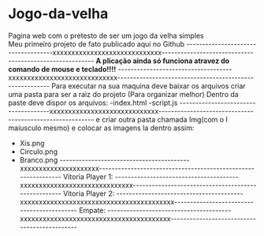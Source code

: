 # Jogo-da-velha
Pagina web com o pretesto de  ser um jogo da velha simples  
Meu primeiro projeto de fato publicado aqui no Github
------------------------------------xxxxxxxxxxxxxxxxxxxxxxxxxxxxx--------------------------------------------------------
<b>A plicação ainda só funciona atravez do comando de mouse e teclado!!!!</b>
------------------------------------xxxxxxxxxxxxxxxxxxxxxxxxxxxxx--------------------------------------------------------
Para executar na sua maquina deve baixar os arquivos criar uma pasta para ser a raiz do projeto (Para organizar melhor)
Dentro da paste deve dispor os arquivos:
-index.html
-script.js
-------------------------------------xxxxxxxxxxxxxxxxxxxxxxxxxxxxx---------------------------------------------------------
e criar outra pasta chamada Img(com o I maiusculo mesmo) e colocar as imagens la dentro assim:
- Xis.png
- Circulo.png
- Branco.png
-----------------------------------------xxxxxxxxxxxxxxxxxxxxx--------------------------------------------------------------
Vitoria Player 1:
---------------------------------------xxxxxxxxxxxxxxxxxxxxxxxxxxxxxx----------------------------------------------------
Vitoria Player 2:
----------------------------------------xxxxxxxxxxxxxxxxxxxxxxxxxxxxxxxxxxxxxxxxx-------------------------------------------
Empate:
---------------------------------------xxxxxxxxxxxxxxxxxxxxxxxxxxxxxxxxxxxxxxxx---------------------------------------------
